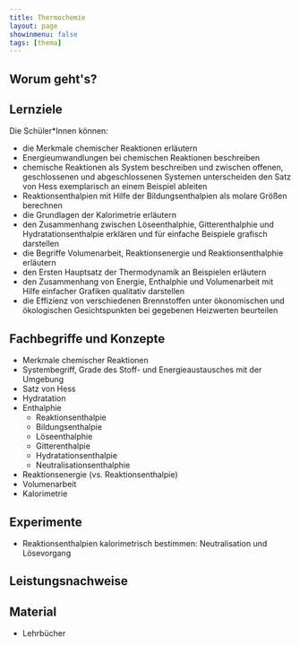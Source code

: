 ```yaml
---
title: Thermochemie
layout: page
showinmenu: false
tags: [thema]
---
```


## Worum geht's?

## Lernziele

Die Schüler*Innen können:

- die Merkmale chemischer Reaktionen erläutern
- Energieumwandlungen bei chemischen Reaktionen beschreiben
- chemische Reaktionen als System beschreiben und zwischen offenen, geschlossenen und abgeschlossenen Systemen unterscheiden
den Satz von Hess exemplarisch an einem Beispiel ableiten
- Reaktionsenthalpien mit Hilfe der Bildungsenthalpien als molare Größen berechnen
- die Grundlagen der Kalorimetrie erläutern
- den Zusammenhang zwischen Löseenthalphie, Gitterenthalphie und Hydratationsenthalpie erklären und für einfache Beispiele grafisch darstellen
- die Begriffe Volumenarbeit, Reaktionsenergie und Reaktionsenthalphie erläutern
- den Ersten Hauptsatz der Thermodynamik an Beispielen erläutern
- den Zusammenhang von Energie, Enthalphie und Volumenarbeit mit Hilfe einfacher Grafiken qualitativ darstellen
- die Effizienz von verschiedenen Brennstoffen unter ökonomischen und ökologischen Gesichtspunkten bei gegebenen Heizwerten beurteilen

## Fachbegriffe und Konzepte

- Merkmale chemischer Reaktionen
- Systembegriff, Grade des Stoff- und Energieaustausches mit der Umgebung
- Satz von Hess
- Hydratation
- Enthalphie
	- Reaktionsenthalpie
	- Bildungsenthalpie
	- Löseenthalphie
	- Gitterenthalpie
	- Hydratationsenthalpie
	- Neutralisationsenthalphie
- Reaktionsenergie (vs. Reaktionsenthalpie)
- Volumenarbeit
- Kalorimetrie

## Experimente

- Reaktionsenthalpien kalorimetrisch bestimmen: Neutralisation und Lösevorgang

## Leistungsnachweise

## Material

- Lehrbücher


